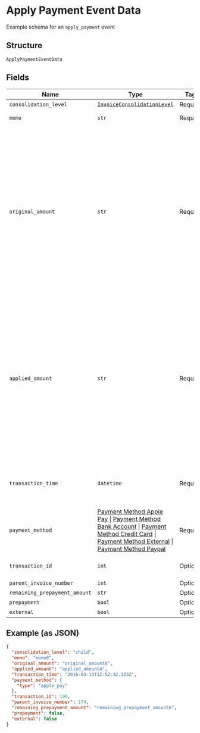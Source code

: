 
# Apply Payment Event Data

Example schema for an `apply_payment` event

## Structure

`ApplyPaymentEventData`

## Fields

| Name | Type | Tags | Description |
|  --- | --- | --- | --- |
| `consolidation_level` | [`InvoiceConsolidationLevel`](../../doc/models/invoice-consolidation-level.md) | Required | - |
| `memo` | `str` | Required | The payment memo |
| `original_amount` | `str` | Required | The full, original amount of the payment transaction as a string in full units. Incoming payments can be split amongst several invoices, which will result in a `applied_amount` less than the `original_amount`. Example: A $100.99 payment, of which $40.11 is applied to this invoice, will have an `original_amount` of `"100.99"`. |
| `applied_amount` | `str` | Required | The amount of the payment applied to this invoice. Incoming payments can be split amongst several invoices, which will result in a `applied_amount` less than the `original_amount`. Example: A $100.99 payment, of which $40.11 is applied to this invoice, will have an `applied_amount` of `"40.11"`. |
| `transaction_time` | `datetime` | Required | The time the payment was applied, in ISO 8601 format, i.e. "2019-06-07T17:20:06Z" |
| `payment_method` | [Payment Method Apple Pay](../../doc/models/payment-method-apple-pay.md) \| [Payment Method Bank Account](../../doc/models/payment-method-bank-account.md) \| [Payment Method Credit Card](../../doc/models/payment-method-credit-card.md) \| [Payment Method External](../../doc/models/payment-method-external.md) \| [Payment Method Paypal](../../doc/models/payment-method-paypal.md) | Required | A nested data structure detailing the method of payment |
| `transaction_id` | `int` | Optional | The Chargify id of the original payment |
| `parent_invoice_number` | `int` | Optional | - |
| `remaining_prepayment_amount` | `str` | Optional | - |
| `prepayment` | `bool` | Optional | - |
| `external` | `bool` | Optional | - |

## Example (as JSON)

```json
{
  "consolidation_level": "child",
  "memo": "memo8",
  "original_amount": "original_amount8",
  "applied_amount": "applied_amount4",
  "transaction_time": "2016-03-13T12:52:32.123Z",
  "payment_method": {
    "type": "apple_pay"
  },
  "transaction_id": 196,
  "parent_invoice_number": 174,
  "remaining_prepayment_amount": "remaining_prepayment_amount6",
  "prepayment": false,
  "external": false
}
```


